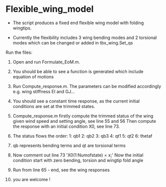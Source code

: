 # Flexible_wing_model

- The script produces a fixed end flexible wing model with folding wingtips.

- Currently the flexibility includes 3 wing bending modes and 2 torsional modes which can be changed or added in tbx_wing.Set_qs

Run the files:

1. Open and run Formulate_EoM.m. 

2. You should be able to see a function is generated which include equation of motions

3. Run Compute_response.m. The parameters can be modified accordingly e.g. wing stiffness EI and GJ...

4. You should see a constant time response, as the current initial conditions are set at the trimmed states. 

5. Compute_response.m firstly compute the trimmed status of the wing given wind speed and setting angle, see line 55 and 56
   Then compute the response with an initial condition X0, see line 73. 

6. The status flows the order:  1: qb1 2: qb2 3: qb3 4: qt1 5: qt2 6: thetaf 

7. qb represents bending terms and qt are torsional terms 

8. Now comment out line 73 'X0(1:Numofstate) = x;' Now the initial condition start with zero bending, torsion and wingtip fold angle

9. Run from line 65 - end, see the wing responses

10. you are welcome ! 